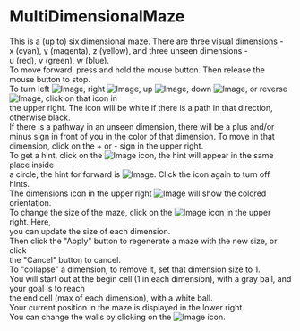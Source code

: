 # MultiDimensionalMaze
This is a (up to) six dimensional maze. There are three visual dimensions -  
     x (cyan), y (magenta), z (yellow), and three unseen dimensions -  
     u (red), v (green), w (blue).  
To move forward, press and hold the mouse button. Then release the mouse button to stop.<br/>
To turn left ![Image](Icon-pictures.png "icon"), right ![Image](Icon-pictures.png "icon"), up ![Image](Icon-pictures.png "icon"), down ![Image](Icon-pictures.png "icon"), or reverse ![Image](Icon-pictures.png "icon"), click on that icon in<br/>
     the upper right. The icon will be white if there is a path in that direction,<br/>
     otherwise black.<br/>
If there is a pathway in an unseen dimension, there will be a plus and/or<br/>
     minus sign in front of you in the color of that dimension. To move in that<br/>
     dimension, click on the + or - sign in the upper right.<br/>
To get a hint, click on the ![Image](Icon-pictures.png "icon") icon, the hint will appear in the same place inside<br/>
     a circle, the hint for forward is ![Image](Icon-pictures.png "icon"). Click the icon again to turn off hints.<br/>
The dimensions icon in the upper right ![Image](Icon-pictures.png "icon") will show the colored orientation.<br/>
To change the size of the maze, click on the ![Image](Icon-pictures.png "icon") icon in the upper right. Here,<br/>
     you can update the size of each dimension.<br/>
Then click the "Apply" button to regenerate a maze with the new size, or click<br/>
     the "Cancel" button to cancel.<br/>
To "collapse" a dimension, to remove it, set that dimension size to 1.<br/>
You will start out at the begin cell (1 in each dimension), with a gray ball, and your goal is to reach<br/>
     the end cell (max of each dimension), with a white ball.<br/>
Your current position in the maze is displayed in the lower right.<br/>
You can change the walls by clicking on the ![Image](Icon-pictures.png "icon") icon.<br/>
